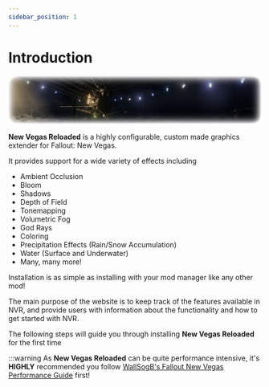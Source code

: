 ```yaml
---
sidebar_position: 1
---
```


# Introduction

![Introduction](/img/screenshots/guide/guide.png)

**New Vegas Reloaded** is a highly configurable, custom made graphics extender for Fallout: New Vegas.

It provides support for a wide variety of effects including

- Ambient Occlusion
- Bloom
- Shadows
- Depth of Field
- Tonemapping
- Volumetric Fog
- God Rays
- Coloring
- Precipitation Effects (Rain/Snow Accumulation)
- Water (Surface and Underwater)
- Many, many more!

Installation is as simple as installing with your mod manager like any other mod!

The main purpose of the website is to keep track of the features available in NVR, and provide users with information about the functionality and how to get started with NVR.

The following steps will guide you through installing **New Vegas Reloaded** for the first time

:::warning
As **New Vegas Reloaded** can be quite performance intensive, it's **HIGHLY** recommended you follow [WallSogB's Fallout New Vegas Performance Guide](https://performance.moddinglinked.com/falloutnv.html#Introduction) first!
